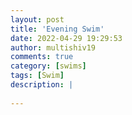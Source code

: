 ```yaml
---
layout: post
title: 'Evening Swim'
date: 2022-04-29 19:29:53
author: multishiv19
comments: true
category: [swims]
tags: [Swim]
description: |
    
---
```





<div width='100%' class='strava-embed-placeholder' data-embed-type='activity' data-embed-id='7058419215'></div>
<script src='https://strava-embeds.com/embed.js'></script>
